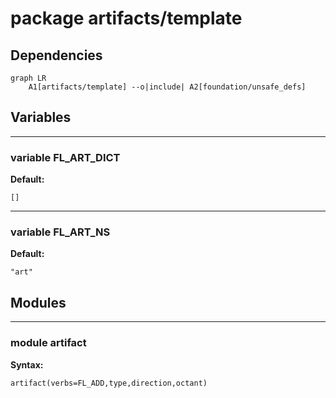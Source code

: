 # package artifacts/template

## Dependencies

```mermaid
graph LR
    A1[artifacts/template] --o|include| A2[foundation/unsafe_defs]
```

## Variables

---

### variable FL_ART_DICT

__Default:__

    []

---

### variable FL_ART_NS

__Default:__

    "art"

## Modules

---

### module artifact

__Syntax:__

    artifact(verbs=FL_ADD,type,direction,octant)

